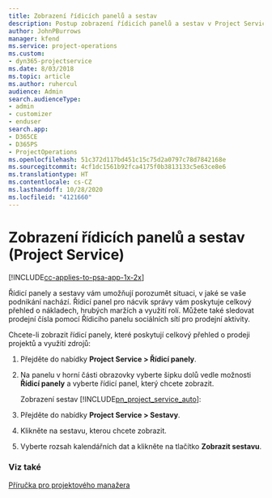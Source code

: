 ```yaml
---
title: Zobrazení řídicích panelů a sestav
description: Postup zobrazení řídicích panelů a sestav v Project Service
author: JohnPBurrows
manager: kfend
ms.service: project-operations
ms.custom:
- dyn365-projectservice
ms.date: 8/03/2018
ms.topic: article
ms.author: ruhercul
audience: Admin
search.audienceType:
- admin
- customizer
- enduser
search.app:
- D365CE
- D365PS
- ProjectOperations
ms.openlocfilehash: 51c372d117bd451c15c75d2a0797c78d7842168e
ms.sourcegitcommit: 4cf1dc1561b92fca4175f0b3813133c5e63ce8e6
ms.translationtype: HT
ms.contentlocale: cs-CZ
ms.lasthandoff: 10/28/2020
ms.locfileid: "4121660"
---
```

# <a name="view-dashboards-and-reports-project-service"></a>Zobrazení řídicích panelů a sestav (Project Service)

[!INCLUDE[cc-applies-to-psa-app-1x-2x](../includes/cc-applies-to-psa-app-1x-2x.md)]

Řídicí panely a sestavy vám umožňují porozumět situaci, v jaké se vaše podnikání nachází. Řídicí panel pro nácvik správy vám poskytuje celkový přehled o nákladech, hrubých maržích a využití rolí. Můžete také sledovat prodejní čísla pomocí Řídicího panelu sociálních sítí pro prodejní aktivity.  
  
 Chcete-li zobrazit řídicí panely, které poskytují celkový přehled o prodeji projektů a využití zdrojů:  
  
1. Přejděte do nabídky **Project Service > Řídicí panely**.  
  
2. Na panelu v horní části obrazovky vyberte šipku dolů vedle možnosti **Řídicí panely** a vyberte řídicí panel, který chcete zobrazit.  
  
   Zobrazení sestav [!INCLUDE[pn_project_service_auto](../includes/pn-project-service-auto.md)]:  
  
3. Přejděte do nabídky **Project Service > Sestavy**.  
  
4. Klikněte na sestavu, kterou chcete zobrazit.  
  
5. Vyberte rozsah kalendářních dat a klikněte na tlačítko **Zobrazit sestavu**.  
  
### <a name="see-also"></a>Viz také  
 [Příručka pro projektového manažera](../psa/project-manager-guide.md)
